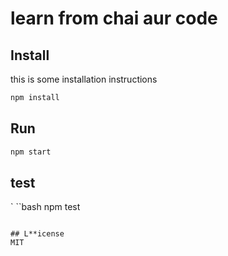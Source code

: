 # learn from chai aur code
## Install
this is some installation instructions



```bash
npm install
```
## Run

``` bash
npm start
```
## test
 `
``bash
 npm test
 ```

 ## L**icense
 MIT
 
